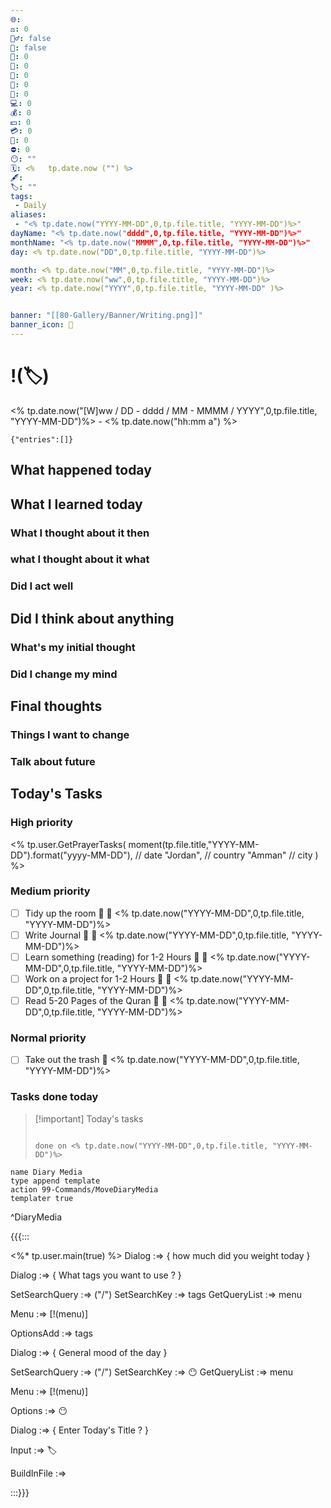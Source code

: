 ```yaml
---
🌐: 
⚖️: 0 
🏋️‍♂️: false
📖: false
📕: 0 
🍱: 0 
🍩: 0 
🍵: 0 
💼: 0 
💻: 0 
💰: 0 
💵: 0 
💳: 0 
🕌: 0 
⛔: 0
😶: ""
🗓️: <%   tp.date.now ("") %>
🖋️: 
🏷️: ""
tags:
 - Daily
aliases:
 - "<% tp.date.now("YYYY-MM-DD",0,tp.file.title, "YYYY-MM-DD")%>"
dayName: "<% tp.date.now("dddd",0,tp.file.title, "YYYY-MM-DD")%>"
monthName: "<% tp.date.now("MMMM",0,tp.file.title, "YYYY-MM-DD")%>"
day: <% tp.date.now("DD",0,tp.file.title, "YYYY-MM-DD")%>

month: <% tp.date.now("MM",0,tp.file.title, "YYYY-MM-DD")%>
week: <% tp.date.now("ww",0,tp.file.title, "YYYY-MM-DD")%>
year: <% tp.date.now("YYYY",0,tp.file.title, "YYYY-MM-DD" )%>


banner: "[[80-Gallery/Banner/Writing.png]]"
banner_icon: 📆
---
```

# !(🏷️)
<% tp.date.now("[W]ww / DD - dddd / MM - MMMM / YYYY",0,tp.file.title, "YYYY-MM-DD")%> - <% tp.date.now("hh:mm a") %>


```timekeep
{"entries":[]}
```

## What happened today 

## What I learned today
### What I thought about it then

### what I thought about it what

### Did I act well 

## Did I think about anything 
### What's my initial thought 

### Did I change my mind

## Final thoughts

### Things I want to change

### Talk about future

## Today's Tasks


### High priority
<% tp.user.GetPrayerTasks(
moment(tp.file.title,"YYYY-MM-DD").format("yyyy-MM-DD"), // date
"Jordan", // country
"Amman" // city
)
%>

### Medium priority
- [ ] Tidy up the room 🔼 📅 <% tp.date.now("YYYY-MM-DD",0,tp.file.title, "YYYY-MM-DD")%>
- [ ] Write Journal  🔼 📅 <% tp.date.now("YYYY-MM-DD",0,tp.file.title, "YYYY-MM-DD")%>
- [ ] Learn something (reading) for 1-2 Hours 🔼 📅 <% tp.date.now("YYYY-MM-DD",0,tp.file.title, "YYYY-MM-DD")%> 
- [ ] Work on a project for 1-2 Hours  🔼  📅 <% tp.date.now("YYYY-MM-DD",0,tp.file.title, "YYYY-MM-DD")%>
- [ ] Read 5-20 Pages of the Quran  🔼  📅 <% tp.date.now("YYYY-MM-DD",0,tp.file.title, "YYYY-MM-DD")%>

### Normal priority
- [ ] Take out the trash 📅 <% tp.date.now("YYYY-MM-DD",0,tp.file.title, "YYYY-MM-DD")%>

### Tasks done today

> [!important] Today's tasks
> ```tasks
> 
> done on <% tp.date.now("YYYY-MM-DD",0,tp.file.title, "YYYY-MM-DD")%>
> 
> ``` 

```button
name Diary Media
type append template
action 99-Commands/MoveDiaryMedia
templater true
```
^DiaryMedia


{{{:::

<%* tp.user.main(true) %>
Dialog :=> {
how much did you weight today
}


Dialog :=> {
What tags you want to use ?
}


SetSearchQuery :=> ("/")
SetSearchKey :=> tags
GetQueryList :=> menu

Menu :=> [!(menu)]

OptionsAdd :=> tags



Dialog :=> {
General mood of the day
}

SetSearchQuery :=> ("/")
SetSearchKey :=> 😶
GetQueryList :=> menu

Menu :=> [!(menu)]

Options :=> 😶

Dialog :=> {
Enter Today's Title ?
}

Input :=> 🏷️


BuildInFile :=>

:::}}}

